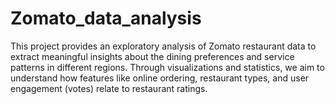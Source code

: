 # Zomato_data_analysis
This project provides an exploratory analysis of Zomato restaurant data to extract meaningful insights about the dining preferences and service patterns in different regions. Through visualizations and statistics, we aim to understand how features like online ordering, restaurant types, and user engagement (votes) relate to restaurant ratings.
